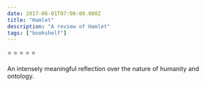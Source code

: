 ```yaml
---    
date: 2017-06-01T07:00:00.000Z
title: "Hamlet"
description: "A review of Hamlet"
tags: ["bookshelf"]
---   
```

⭐ ⭐ ⭐ ⭐ ⭐ 

An intensely meaningful reflection over the nature of humanity and ontology. 